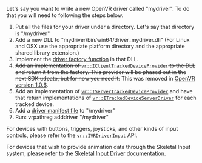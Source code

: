 Let's say you want to write a new OpenVR driver called "mydriver". To do that you will need to following the steps below.

1. Put all the files for your driver under a directory. Let's say that directory is "<install dir>/mydriver"
2. Add a new DLL to "mydriver/bin/win64/driver_mydriver.dll" (For Linux and OSX use the appropriate platform directory and the appropriate shared library extension.)
3. Implement the [driver factory function](https://github.com/ValveSoftware/openvr/wiki/Driver-Factory-Function) in that DLL.
4. ~~Add an implementation of [`vr::IClientTrackedDeviceProvider`](https://github.com/ValveSoftware/openvr/wiki/IClientTrackedDeviceProvider_Overview) to the DLL and return it from the factory. This provider will be phased out in the next SDK udpate, but for now you need it.~~ This was removed in [OpenVR version 1.0.6](https://github.com/ValveSoftware/openvr/commit/70acfe9262290ddb789588a7390e5fc60bb20080#diff-614ced34b3fbb27d875cdae21a8a16e6).
5. Add an implementation of [`vr::IServerTrackedDeviceProvider`](https://github.com/ValveSoftware/openvr/wiki/IServerTrackedDeviceProvider_Overview) and have that return implementations of [`vr::ITrackedDeviceServerDriver`](https://github.com/ValveSoftware/openvr/wiki/vr::ITrackedDeviceServerDriver-Overview) for each tracked device.
6. Add a [driver manifest file](https://github.com/ValveSoftware/openvr/wiki/DriverManifest) to "<installdir>/mydriver"
7. Run: vrpathreg adddriver "<installdir>/mydriver"

For devices with buttons, triggers, joysticks, and other kinds of input controls, please refer to the [`vr::IVRDriverInput`](https://github.com/ValveSoftware/openvr/wiki/IVRDriverInput-Overview) API.

For devices that wish to provide animation data through the Skeletal Input system, please refer to the [Skeletal Input Driver](https://github.com/ValveSoftware/openvr/wiki/Creating-a-Skeletal-Input-Driver) documentation.  
